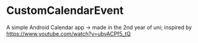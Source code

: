 # CustomCalendarEvent
A simple Android Calendar app -> made in the 2nd year of uni; inspired by https://www.youtube.com/watch?v=ubvACPf5_tQ
